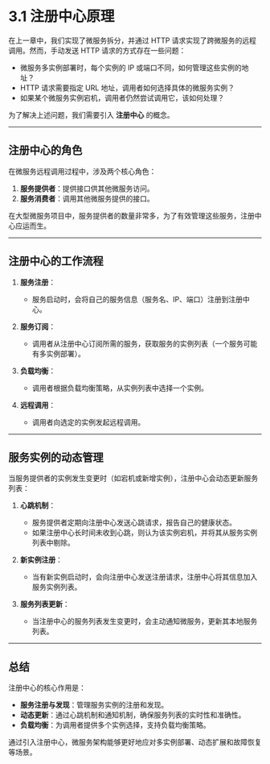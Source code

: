 # 3.1 注册中心原理

在上一章中，我们实现了微服务拆分，并通过 HTTP 请求实现了跨微服务的远程调用。然而，手动发送 HTTP 请求的方式存在一些问题：

- 微服务多实例部署时，每个实例的 IP 或端口不同，如何管理这些实例的地址？
- HTTP 请求需要指定 URL 地址，调用者如何选择具体的微服务实例？
- 如果某个微服务实例宕机，调用者仍然尝试调用它，该如何处理？

为了解决上述问题，我们需要引入 **注册中心** 的概念。

---

## 注册中心的角色

在微服务远程调用过程中，涉及两个核心角色：

1. **服务提供者**：提供接口供其他微服务访问。
2. **服务消费者**：调用其他微服务提供的接口。

在大型微服务项目中，服务提供者的数量非常多，为了有效管理这些服务，注册中心应运而生。

---

## 注册中心的工作流程

1. **服务注册**：
   - 服务启动时，会将自己的服务信息（服务名、IP、端口）注册到注册中心。

2. **服务订阅**：
   - 调用者从注册中心订阅所需的服务，获取服务的实例列表（一个服务可能有多实例部署）。

3. **负载均衡**：
   - 调用者根据负载均衡策略，从实例列表中选择一个实例。

4. **远程调用**：
   - 调用者向选定的实例发起远程调用。

---

## 服务实例的动态管理

当服务提供者的实例发生变更时（如宕机或新增实例），注册中心会动态更新服务列表：

1. **心跳机制**：
   - 服务提供者定期向注册中心发送心跳请求，报告自己的健康状态。
   - 如果注册中心长时间未收到心跳，则认为该实例宕机，并将其从服务实例列表中剔除。

2. **新实例注册**：
   - 当有新实例启动时，会向注册中心发送注册请求，注册中心将其信息加入服务实例列表。

3. **服务列表更新**：
   - 当注册中心的服务列表发生变更时，会主动通知微服务，更新其本地服务列表。

---

## 总结

注册中心的核心作用是：
- **服务注册与发现**：管理服务实例的注册和发现。
- **动态更新**：通过心跳机制和通知机制，确保服务列表的实时性和准确性。
- **负载均衡**：为调用者提供多个实例选择，支持负载均衡策略。

通过引入注册中心，微服务架构能够更好地应对多实例部署、动态扩展和故障恢复等场景。
